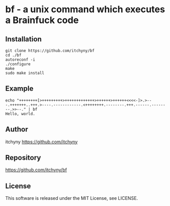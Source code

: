 # bf - a unix command which executes a Brainfuck code
## Installation

    git clone https://github.com/itchyny/bf
    cd ./bf
    autoreconf -i
    ./configure
    make
    sudo make install

## Example

    echo "++++++++[>+++++++++>+++++++++++++>++++++>++++++<<<<-]>.>---.+++++++..+++.>----.------------.<++++++++.--------.+++.------.--------.>>--." | bf
    Hello, world.

## Author
itchyny <https://github.com/itchyny>

## Repository
https://github.com/itchyny/bf

## License
This software is released under the MIT License, see LICENSE.
